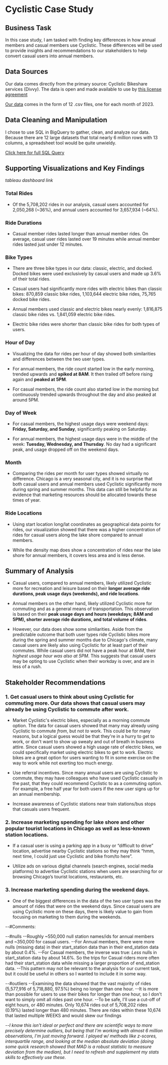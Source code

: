 # Cyclistic Case Study 

## Business Task

  In this case study, I am tasked with finding key differences in how annual members and casual members use Cyclistic. These differences will be used to provide insights and recommendations to our stakeholders to help convert casual users into annual members.

  
## Data Sources

  Our data comes directly from the primary source: Cyclistic Bikeshare services (Divvy). The data is open and made available to use by [this license agreement](https://divvybikes.com/data-license-agreement)
  
  [Our data](https://divvy-tripdata.s3.amazonaws.com/index.html) comes in the form of 12 .csv files, one for each month of 2023.


## Data Cleaning and Manipulation

  I chose to use SQL in BigQuery to gather, clean, and analyze our data. Because there are 12 large datasets that total nearly 6 million rows with 13 columns, a spreadsheet tool would be quite unwieldy.
  
  [Click here for full SQL Query](https://github.com/TankaJahari/cyclistic.charliesun/blob/main/Data%20Cleaning%20and%20Manipulation.sql)


## Supporting Visualizations and Key Findings

*tableau dashboard link*

### Total Rides

 - Of the 5,708,202 rides in our analysis, casual users accounted for 2,050,268 (~36%), and annual users accounted for 3,657,934 (~64%).

### Ride Durations

 - Casual member rides lasted longer than annual member rides. On average, casual user rides lasted over 19 minutes while annual member rides lasted just under 12 minutes.

### Bike Types

 - There are three bike types in our data: classic, electric, and docked. Docked bikes were used exclusively by casual users and made up 3.6% of their total rides. 

 - Casual users had significantly more rides with electric bikes than classic bikes: 870,859 classic bike rides, 1,103,644 electric bike rides, 75,765 docked bike rides.

 - Annual members used classic and electric bikes nearly evenly: 1,816,875 classic bike rides vs. 1,841,059 electric bike rides.

 - Electric bike rides were shorter than classic bike rides for both types of users. 

### Hour of Day

 - Visualizing the data for rides per hour of day showed both similarities and differences between the two user types.

 - For annual members, the ride count started low in the early morning, trended upwards and **spiked at 8AM**. It then trailed off before rising again and **peaked at 5PM**. 

 - For casual members, the ride count also started low in the morning but continuously trended upwards throughout the day and also peaked at around 5PM.

### Day of Week

 - For casual members, the highest usage days were weekend days: **Friday, Saturday, and Sunday**, significantly peaking on Saturday.

 - For annual members, the highest usage days were in the middle of the week: **Tuesday, Wednesday, and Thursday**. No day had a significant peak, and usage dropped off on the weekend days.
 
### Month

 - Comparing the rides per month for user types showed virtually no difference. Chicago is a very seasonal city, and it is no surprise that both casual users and annual members used Cyclistic significantly more during spring and summer months. This data can still be helpful for as evidence that marketing resources should be allocated towards these times of year.

### Ride Locations

 - Using start location long/lat coordinates as geographical data points for rides, our visualization showed that there was a higher concentration of rides for casual users along the lake shore compared to annual members.

 - While the density map does show a concentration of rides near the lake shore for annual members, it covers less area and is less dense.

## Summary of Analysis

 - Casual users, compared to annual members, likely utilized Cyclistic more for recreation and leisure based on their **longer average ride durations, peak usage days (weekends), and ride locations**.

 - Annual members on the other hand, likely utilized Cyclistic more for commuting and as a general means of transportation. This observation is based on their **peak usage days and hours (weekdays; 8AM and 5PM), shorter average ride durations, and total volume of rides**.


 - However, our data does show some simliarities. Aside from the predictable outcome that both user types ride Cyclistic bikes more during the spring and summer months due to Chicago's climate, many casual users are likely also using Cyclistic for at least part of their commutes. While casual users did not have a peak hour at 8AM, their *highest usage hour was also at 5PM*. This suggests that casual users may be opting to use Cyclistic when their workday is over, and are in less of a rush. 


   
## Stakeholder Recommendations


### 1. Get casual users to think about using Cyclistic for commuting more. Our data shows that casual users may already be using Cyclistic to commute after work. 

 - Market Cyclistic's electric bikes, especially as a morning commute option. The data for casual users showed that many may already using Cyclistic to commute *from*, but not *to* work. This could be for many reasons, but a logical guess would be that they're in a hurry to get to work, or don't want to show up sweaty and out of breath in business attire. Since casual users showed a high usage rate of electric bikes, we could specifically market using electric bikes to get to work. Electric bikes are a great option for users wanting to fit in some exercise on the way to work while not exerting too much energy.
   
 - Use referral incentives. Since many annual users are using Cyclistic to commute, they may have colleagues who have used Cyclistic casually in the past, that they could recommend Cyclistic to as a commuting option. For example, a free half year for both users if the new user signs up for an annual membership.
   
 - Increase awareness of Cyclistic stations near train stations/bus stops that casuals users frequent.

### 2. Increase marketing spending for lake shore and other popular tourist locations in Chicago as well as less-known station locations.

 - If a casual user is using a parking app in a busy or “difficult to drive” location, advertise nearby Cyclistic stations so they may think “hmm, next time, I could just use Cyclistic and bike from/to here”.
   
 - Utilize ads on various digital channels (search engines, social media platforms) to advertise Cyclistic stations when users are searching for or browsing Chicago’s tourist locations, restaurants, etc.

### 3. Increase marketing spending during the weekend days.

 - One of the biggest differences in the data of the two user types was the amount of rides that were on the weekend days. Since casual users are using Cyclistic more on these days, there is likely value to gain from focusing on marketing to them during the weekends.


--#Comments:

--#nulls
--Roughly ~550,000 null station names/ids for annual members and ~350,000 for casual users. 
--For Annual members, there were more nulls (missing data) in their start_station data than in their end_station data by about 0.4%. 
--For Casual members, the inverse was true: *Less* nulls in start_station data by about 14.6%. So the trips for Casual riders more often had their start_station data while missing a larger proportion of end_station data.
--This pattern may not be relevant to the analysis for our current task, but it could be useful in others so I wanted to include it in some way.


--#outliers
--Examining the data showed that the vast majority of rides (5,577,916 of 5,718,880, 97.5%) being no longer than one hour.
--It is more than possible for users to use their bikes for longer than one hour, so I don't want to simply omit all rides past one hour.
--To be safe, I'll use a cut-off of eight hours, or 480 minutes. Only 10,674 rides out of 5,708,202 rides (0.19%) lasted longer than 480 minutes. There are rides within these 10,674 that lasted multiple WEEKS and would skew our findings 

--*I know this isn't ideal or perfect and there are scientific ways to more precisely determine outliers, but being that I'm working with almost 6 million observations, I'm just moving forward. I played w/ methods like z-scores, interquartile range, and looking at the median absolute deviation (doing some quick research showed that MAD is a robust statistic to measure deviation from the median), but I need to refresh and supplement my stats skills to effectively use these.*

